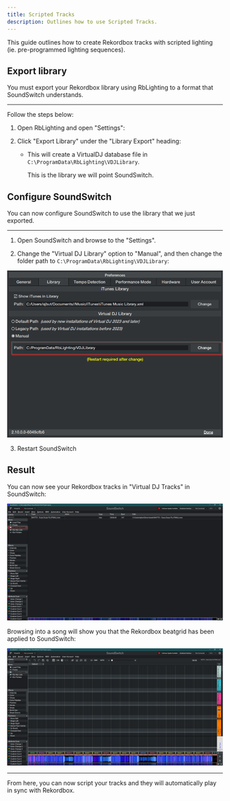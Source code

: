 ```yaml
---
title: Scripted Tracks
description: Outlines how to use Scripted Tracks.
---
```


This guide outlines how to create Rekordbox tracks with scripted lighting (ie. pre-programmed lighting sequences).

## Export library

You must export your Rekordbox library using RbLighting to a format that SoundSwitch understands.

---

Follow the steps below:

1. Open RbLighting and open "Settings":

2. Click "Export Library" under the "Library Export" heading:
    * This will create a VirtualDJ database file in `C:\ProgramData\RbLighting\VDJLibrary`.
    
        This is the library we will point SoundSwitch.


## Configure SoundSwitch

You can now configure SoundSwitch to use the library that we just exported.

---

1. Open SoundSwitch and browse to the "Settings".

2. Change the "Virtual DJ Library" option to "Manual", and then change the folder path to `C:\ProgramData\RbLighting\VDJLibrary`:

![alt text](image.png)


3. Restart SoundSwitch


## Result

You can now see your Rekordbox tracks in "Virtual DJ Tracks" in SoundSwitch:

![alt text](image-1.png)


Browsing into a song will show you that the Rekordbox beatgrid has been applied to SoundSwitch:

![alt text](image-2.png)

---

From here, you can now script your tracks and they will automatically play in sync with Rekordbox.